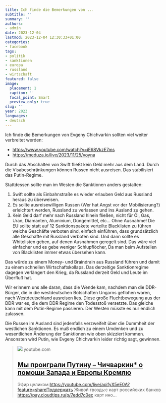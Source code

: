```yaml
---
title: Ich finde die Bemerkungen von ...
subtitle: ''
summary: ''
authors:
- admin
date: 2023-12-04
lastmod: 2023-12-04 12:30:33+01:00
categories:
- facebook
tags:
- politik
- sanktionen
- europa
- russland
- wirtschaft
featured: false
image:
  placement: 1
  caption: ''
  focal_point: Smart
  preview_only: true
slug: ''
year: 2023
languages:
- deutsch
---
```


Ich finde die Bemerkungen von Evgeny Chichvarkin
sollten viel weiter verbreitet werden:

- https://www.youtube.com/watch?v=iE68VkzE7ms
- https://meduza.io/live/2023/11/25/voyna

Durch das Abschalten von Swift fließt kein Geld mehr
aus dem Land. Durch die Visabeschränkungen können
Russen nicht ausreisen. Das stabilisiert das Putin-Regime.

Stattdessen sollte man im Westen die Sanktionen anders gestalten:

1. Swift sollte als Einbahnstraße es wieder erlauben Geld aus Russland heraus zu überweisen.
2. Es sollte ausreisewilligen Russen (Wer hat Angst vor der Mobilisierung?) erleichtert werden, Russland zu verlassen und ins Ausland zu gehen.
3. Kein Geld darf mehr nach Russland hinein fließen, nicht für Öl, Gas, Uran, Diamanten, Aluminium, Düngemittel, etc... Ohne Ausnahme! Die EU sollte statt auf 12 Sanktionspakete verteilte Blacklisten zu führen welche Geschäfte verboten sind, einfach einführen, dass grundsätzlich alle Geschäfte mit Russland verboten sind. Und dann sollte es Whitelisten geben, auf denen Ausnahmen geregelt sind. Das wäre viel einfacher und es gebe weniger Schlupflöcher, Da man beim Aufstellen von Blacklisten immer etwas übersehen kann. 

Das würde zu einem Money- und Braindrain aus Russland führen und damit zu einem schnellen Wirtschaftskollaps. Das derzeitige Sanktionregime dagegen verlängert den Krieg, da Russland derzeit Geld und Leute im Überfluß hat.

Wir erinnern uns alle daran, dass die Wende kam, nachdem man die DDR-Bürger, die in die westdeutschen Botschaften Ungarns geflohen waren, nach Westdeutschland ausreisen lies. Diese große Fluchtbewegung aus der DDR war es, die dem DDR Regime den Todesstoß versetzte. Das gleiche kann mit dem Putin-Regime passieren. Der Westen müsste es nur endlich zulassen.

Die Russen im Ausland sind jedenfalls verzweifelt über die Dummheit der westlichen Sanktionen. Es muß endlich zu einem Umdenken und zu wesentlichen Änderung der Sanktionen wie oben skizziert kommen. Ansonsten wird Putin, wie Evgeny Chichvarkin leider richtig sagt, gewinnen.
> [![](https://i.ytimg.com/vi/iE68VkzE7ms/maxresdefault.jpg)](https://www.youtube.com/watch?v=iE68VkzE7ms)
> youtube.com
> ## [Мы проиграли Путину – Чичваркин* о помощи Запада и Европы Кремлю](https://www.youtube.com/watch?v=iE68VkzE7ms)
>
>Эфир целиком:https://youtube.com/live/aoifyX5eE0A?feature=shareПоддержать Живой гвоздь:с карт российских банков https://pay.cloudtips.ru/p/7edd7c0eс карт ино...